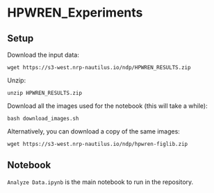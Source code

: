 # HPWREN_Experiments

## Setup
Download the input data:
```
wget https://s3-west.nrp-nautilus.io/ndp/HPWREN_RESULTS.zip
```

Unzip:
```
unzip HPWREN_RESULTS.zip
```

Download all the images used for the notebook (this will take a while):
```
bash download_images.sh
```
Alternatively, you can download a copy of the same images:
```
wget https://s3-west.nrp-nautilus.io/ndp/hpwren-figlib.zip
```

## Notebook
`Analyze Data.ipynb` is the main notebook to run in the repository.

